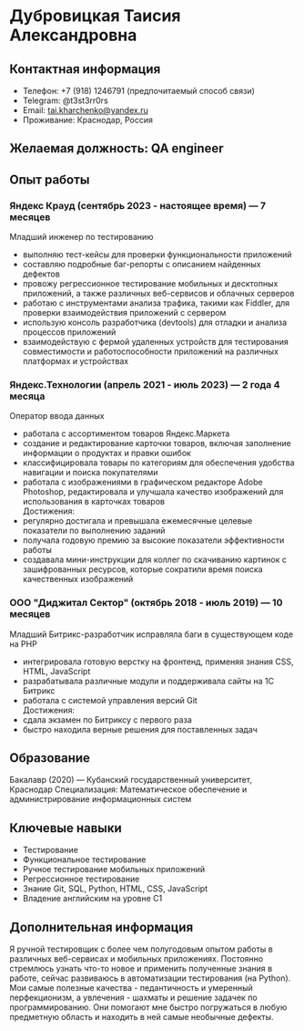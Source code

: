 # Дубровицкая Таисия Александровна

## Контактная информация
- Телефон: +7 (918) 1246791 (предпочитаемый способ связи)
- Telegram: @t3st3rr0rs
- Email: tai.kharchenko@yandex.ru
- Проживание: Краснодар, Россия

## Желаемая должность: QA engineer

## Опыт работы

### Яндекс Крауд (сентябрь 2023 - настоящее время) — 7 месяцев
Младший инженер по тестированию
- выполняю тест-кейсы для проверки функциональности приложений
- составляю подробные баг-репорты с описанием найденных дефектов
- провожу регрессионное тестирование мобильных и десктопных приложений, а также
различных веб-сервисов и облачных серверов
- работаю с инструментами анализа трафика, такими как Fiddler, для проверки взаимодействия
приложений с сервером
- использую консоль разработчика (devtools) для отладки и анализа процессов приложений
- взаимодействую с фермой удаленных устройств для тестирования совместимости и
работоспособности приложений на различных платформах и устройствах

### Яндекс.Технологии (апрель 2021 - июль 2023) — 2 года 4 месяца
Оператор ввода данных
- работала с ассортиментом товаров Яндекс.Маркета
- создание и редактирование карточки товаров, включая заполнение информации о продуктах
и правки ошибок
- классифицировала товары по категориям для обеспечения удобства навигации и поиска
покупателями
- работала с изображениями в графическом редакторе Adobe Photoshop, редактировала и
улучшала качество изображений для использования в карточках товаров  
Достижения:
- регулярно достигала и превышала ежемесячные целевые показатели по выполнению
заданий
- получала годовую премию за высокие показатели эффективности работы
- создавала мини-инструкции для коллег по скачиванию картинок с зашифрованных ресурсов,
которые сократили время поиска качественных изображений

### ООО "Диджитал Сектор" (октябрь 2018 - июль 2019) — 10 месяцев
Младший Битрикс-разработчик
исправляла баги в существующем коде на PHP
- интегрировала готовую верстку на фронтенд, применяя знания CSS, HTML, JavaScript
- разрабатывала различные модули и поддерживала сайты на 1С Битрикс
- работала с системой управления версий Git  
Достижения:
- сдала экзамен по Битриксу с первого раза
- быстро находила верные решения для поставленных задач

## Образование
Бакалавр (2020) — Кубанский государственный университет, Краснодар
Специализация: Математическое обеспечение и администрирование информационных систем

## Ключевые навыки
- Тестирование
- Функциональное тестирование
- Ручное тестирование мобильных приложений
- Регрессионное тестирование
- Знание Git, SQL, Python, HTML, CSS, JavaScript
- Владение английским на уровне C1

## Дополнительная информация

Я ручной тестировщик с более чем полугодовым опытом работы в различных веб-сервисах и мобильных приложениях. 
Постоянно стремлюсь узнать что-то новое и применить полученные знания в работе, сейчас развиваюсь в автоматизации тестирования (на Python).
Мои самые полезные качества - педантичность и умеренный перфекционизм, а увлечения - шахматы и решение задачек по программированию. 
Они помогают мне быстро погружаться в любую предметную область и находить в ней самые необычные дефекты.
